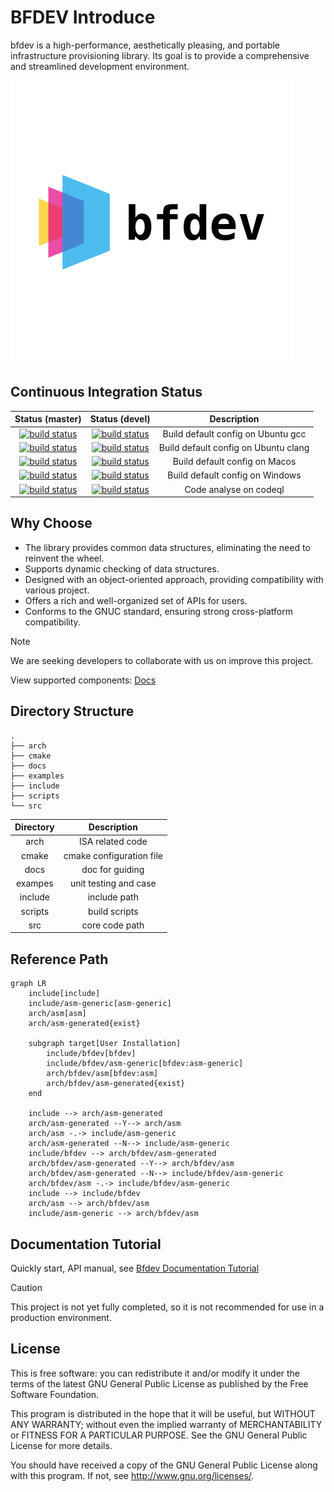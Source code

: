 # BFDEV Introduce

bfdev is a high-performance, aesthetically pleasing, and portable infrastructure provisioning library. Its goal is to provide a comprehensive and streamlined development environment.

![logo](docs/images/logo.png)

## Continuous Integration Status

|                       Status (master)                        |                        Status (devel)                        |             Description              |
| :----------------------------------------------------------: | :----------------------------------------------------------: | :----------------------------------: |
| [![build status](https://github.com/openbfdev/bfdev/actions/workflows/ubuntu-gcc.yml/badge.svg?branch=master)](https://github.com/openbfdev/bfdev/actions/workflows/ubuntu-gcc.yml?query=branch%3Amaster) | [![build status](https://github.com/openbfdev/bfdev/actions/workflows/ubuntu-gcc.yml/badge.svg?branch=devel)](https://github.com/openbfdev/bfdev/actions/workflows/ubuntu-gcc.yml?query=branch%3Adevel) |  Build default config on Ubuntu gcc  |
| [![build status](https://github.com/openbfdev/bfdev/actions/workflows/ubuntu-clang.yml/badge.svg?branch=master)](https://github.com/openbfdev/bfdev/actions/workflows/ubuntu-clang.yml?query=branch%3Amaster) | [![build status](https://github.com/openbfdev/bfdev/actions/workflows/ubuntu-clang.yml/badge.svg?branch=devel)](https://github.com/openbfdev/bfdev/actions/workflows/ubuntu-clang.yml?query=branch%3Adevel) | Build default config on Ubuntu clang |
| [![build status](https://github.com/openbfdev/bfdev/actions/workflows/macos.yml/badge.svg?branch=master)](https://github.com/openbfdev/bfdev/actions/workflows/macos.yml?query=branch%3Amaster) | [![build status](https://github.com/openbfdev/bfdev/actions/workflows/macos.yml/badge.svg?branch=devel)](https://github.com/openbfdev/bfdev/actions/workflows/macos.yml?query=branch%3Adevel) |    Build default config on Macos     |
| [![build status](https://github.com/openbfdev/bfdev/actions/workflows/windows.yml/badge.svg?branch=master)](https://github.com/openbfdev/bfdev/actions/workflows/windows.yml?query=branch%3Amaster) | [![build status](https://github.com/openbfdev/bfdev/actions/workflows/windows.yml/badge.svg?branch=devel)](https://github.com/openbfdev/bfdev/actions/workflows/windows.yml?query=branch%3Adevel) |   Build default config on Windows    |
| [![build status](https://github.com/openbfdev/bfdev/actions/workflows/codeql.yml/badge.svg?branch=master)](https://github.com/openbfdev/bfdev/actions/workflows/codeql.yml?query=branch%3Amaster) | [![build status](https://github.com/openbfdev/bfdev/actions/workflows/codeql.yml/badge.svg?branch=devel)](https://github.com/openbfdev/bfdev/actions/workflows/codeql.yml?query=branch%3Adevel) |        Code analyse on codeql        |

## Why Choose

- The library provides common data structures, eliminating the need to reinvent the wheel.
- Supports dynamic checking of data structures.
- Designed with an object-oriented approach, providing compatibility with various project.
- Offers a rich and well-organized set of APIs for users.
- Conforms to the GNUC standard, ensuring strong cross-platform compatibility.

> [!NOTE]
> We are seeking developers to collaborate with us on improve this project.

View supported components: [Docs](docs/components.md)

## Directory Structure

```
.
├── arch
├── cmake
├── docs
├── examples
├── include
├── scripts
└── src
```

| Directory |       Description        |
| :-------: | :----------------------: |
|   arch    |     ISA related code     |
|   cmake   | cmake configuration file |
|   docs    |     doc for guiding      |
|  exampes  |  unit testing and case   |
|  include  |       include path       |
|  scripts  |      build scripts       |
|    src    |      core code path      |

## Reference Path

```mermaid
graph LR
    include[include]
    include/asm-generic[asm-generic]
    arch/asm[asm]
   	arch/asm-generated{exist}

    subgraph target[User Installation]
    	include/bfdev[bfdev]
    	include/bfdev/asm-generic[bfdev:asm-generic]
    	arch/bfdev/asm[bfdev:asm]
   		arch/bfdev/asm-generated{exist}
    end

    include --> arch/asm-generated
    arch/asm-generated --Y--> arch/asm
    arch/asm -.-> include/asm-generic
    arch/asm-generated --N--> include/asm-generic
    include/bfdev --> arch/bfdev/asm-generated
    arch/bfdev/asm-generated --Y--> arch/bfdev/asm
    arch/bfdev/asm-generated --N--> include/bfdev/asm-generic
    arch/bfdev/asm -.-> include/bfdev/asm-generic
   	include --> include/bfdev
   	arch/asm --> arch/bfdev/asm
   	include/asm-generic --> arch/bfdev/asm
```

## Documentation Tutorial

Quickly start, API manual, see [Bfdev Documentation Tutorial](https://openbfdev.github.io/bfdev-docs)

> [!CAUTION]
> This project is not yet fully completed, so it is not recommended for use in a production environment.

## License

This is free software: you can redistribute it and/or modify it under the terms of the latest GNU General Public License as published by the Free Software Foundation.

This program is distributed in the hope that it will be useful, but WITHOUT ANY WARRANTY; without even the implied warranty of MERCHANTABILITY or FITNESS FOR A PARTICULAR PURPOSE. See the GNU General Public License for more details.

You should have received a copy of the GNU General Public License along with this program. If not, see http://www.gnu.org/licenses/.
